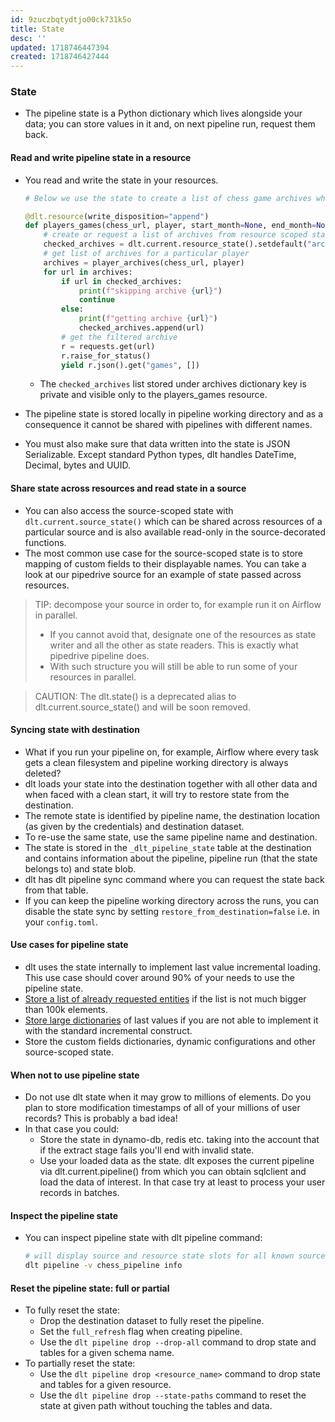 ```yaml
---
id: 9zuczbqtydtjo00ck731k5o
title: State
desc: ''
updated: 1718746447394
created: 1718746427444
---
```


### State

- The pipeline state is a Python dictionary which lives alongside your data; you can store values in it and, on next pipeline run, request them back.

#### Read and write pipeline state in a resource

- You read and write the state in your resources.

    ``` py
    # Below we use the state to create a list of chess game archives which we then use to prevent requesting duplicates.

    @dlt.resource(write_disposition="append")
    def players_games(chess_url, player, start_month=None, end_month=None):
        # create or request a list of archives from resource scoped state
        checked_archives = dlt.current.resource_state().setdefault("archives", [])
        # get list of archives for a particular player
        archives = player_archives(chess_url, player)
        for url in archives:
            if url in checked_archives:
                print(f"skipping archive {url}")
                continue
            else:
                print(f"getting archive {url}")
                checked_archives.append(url)
            # get the filtered archive
            r = requests.get(url)
            r.raise_for_status()
            yield r.json().get("games", [])
    ```

  - The `checked_archives` list stored under archives dictionary key is private and visible only to the players_games resource.

- The pipeline state is stored locally in pipeline working directory and as a consequence it cannot be shared with pipelines with different names.
- You must also make sure that data written into the state is JSON Serializable. Except standard Python types, dlt handles DateTime, Decimal, bytes and UUID.

#### Share state across resources and read state in a source

- You can also access the source-scoped state with `dlt.current.source_state()` which can be shared across resources of a particular source and is also available read-only in the source-decorated functions.
- The most common use case for the source-scoped state is to store mapping of custom fields to their displayable names. You can take a look at our pipedrive source for an example of state passed across resources.

> TIP: decompose your source in order to, for example run it on Airflow in parallel.
>
> - If you cannot avoid that, designate one of the resources as state writer and all the other as state readers. This is exactly what pipedrive pipeline does.
>- With such structure you will still be able to run some of your resources in parallel.

> CAUTION: The dlt.state() is a deprecated alias to dlt.current.source_state() and will be soon removed.

#### Syncing state with destination

- What if you run your pipeline on, for example, Airflow where every task gets a clean filesystem and pipeline working directory is always deleted?
- dlt loads your state into the destination together with all other data and when faced with a clean start, it will try to restore state from the destination.
- The remote state is identified by pipeline name, the destination location (as given by the credentials) and destination dataset.
- To re-use the same state, use the same pipeline name and destination.
- The state is stored in the `_dlt_pipeline_state` table at the destination and contains information about the pipeline, pipeline run (that the state belongs to) and state blob.
- dlt has dlt pipeline sync command where you can request the state back from that table.
- If you can keep the pipeline working directory across the runs, you can disable the state sync by setting `restore_from_destination=false` i.e. in your `config.toml`.

#### Use cases for pipeline state

- dlt uses the state internally to implement last value incremental loading. This use case should cover around 90% of your needs to use the pipeline state.
- [Store a list of already requested entities](https://dlthub.com/docs/general-usage/incremental-loading#advanced-state-usage-storing-a-list-of-processed-entities) if the list is not much bigger than 100k elements.
- [Store large dictionaries](https://dlthub.com/docs/general-usage/incremental-loading#advanced-state-usage-tracking-the-last-value-for-all-search-terms-in-twitter-api) of last values if you are not able to implement it with the standard incremental construct.
- Store the custom fields dictionaries, dynamic configurations and other source-scoped state.

#### When not to use pipeline state

- Do not use dlt state when it may grow to millions of elements. Do you plan to store modification timestamps of all of your millions of user records? This is probably a bad idea!
- In that case you could:
  - Store the state in dynamo-db, redis etc. taking into the account that if the extract stage fails you'll end with invalid state.
  - Use your loaded data as the state. dlt exposes the current pipeline via dlt.current.pipeline() from which you can obtain sqlclient and load the data of interest. In that case try at least to process your user records in batches.

#### Inspect the pipeline state

- You can inspect pipeline state with dlt pipeline command:

    ``` sh
    # will display source and resource state slots for all known sources.
    dlt pipeline -v chess_pipeline info
    ```

#### Reset the pipeline state: full or partial

- To fully reset the state:
  - Drop the destination dataset to fully reset the pipeline.
  - Set the `full_refresh` flag when creating pipeline.
  - Use the `dlt pipeline drop --drop-all` command to drop state and tables for a given schema name.
- To partially reset the state:
  - Use the `dlt pipeline drop <resource_name>` command to drop state and tables for a given resource.
  - Use the `dlt pipeline drop --state-paths` command to reset the state at given path without touching the tables and data.
